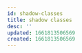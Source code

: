 ```yaml
---
id: shadow-classes
title: shadow classes
desc: ''
updated: 1661813506569
created: 1661813506569
---
```

